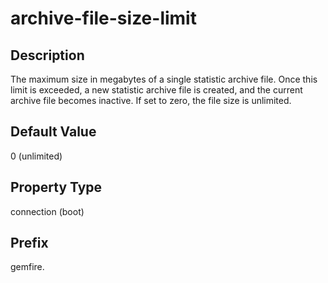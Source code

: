# archive-file-size-limit

## Description

The maximum size in megabytes of a single statistic archive file. Once this limit is exceeded, a new statistic archive file is created, and the current archive file becomes inactive. If set to zero, the file size is unlimited.

## Default Value

0 (unlimited)

## Property Type

connection (boot)

## Prefix

gemfire.
